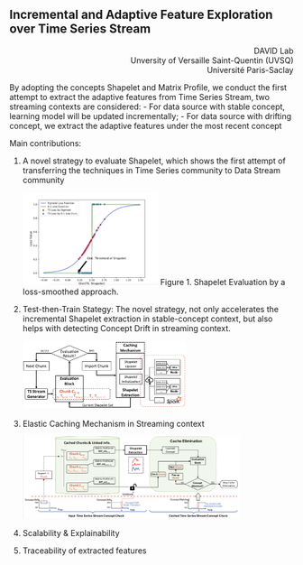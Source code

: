 ## Incremental and Adaptive Feature Exploration over Time Series Stream
<p align="right">DAVID Lab <br/> Unversity of Versaille Saint-Quentin (UVSQ)<br/> Université Paris-Saclay</p>
By adopting the concepts Shapelet and Matrix Profile, we conduct the first attempt to extract the adaptive features from Time Series Stream, two streaming contexts are considered: 
- For data source with stable concept, learning model will be updated incrementally; 
- For data source with drifting concept, we extract the adaptive features under the most recent concept

Main contributions:

1. A novel strategy to evaluate Shapelet, which shows the first attempt of transferring the techniques in Time Series community to Data Stream community 

   <img src="figures/Loss_Func_Plot.png" width="50%" height="50%" />  
   Figure 1. Shapelet Evaluation by a loss-smoothed  approach.

2. Test-then-Train Stategy: The novel strategy, not only accelerates the incremental Shapelet extraction in stable-concept context, but also helps with detecting Concept Drift in streaming context.

   <img src="figures/ISETS_Structure_BN.png" width="60%" height="60%" />

3. Elastic Caching Mechanism in Streaming context

   <img src="figures/Caching_mechanism_part.png" width="80%" height="80%" />

4. Scalability & Explainability 

5. Traceability of extracted features

